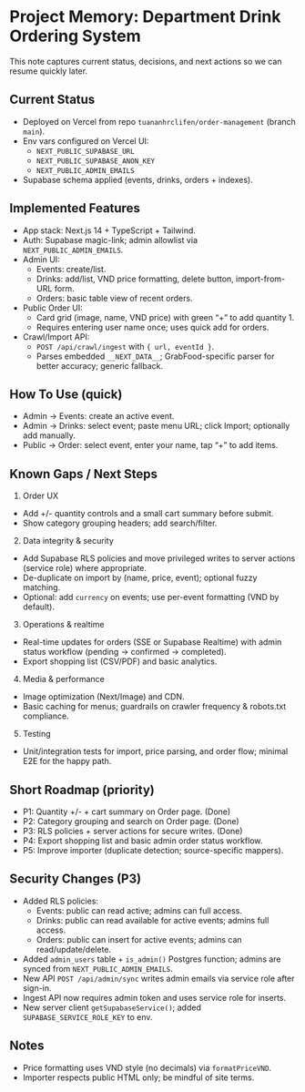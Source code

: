 # Project Memory: Department Drink Ordering System

This note captures current status, decisions, and next actions so we can resume quickly later.

## Current Status
- Deployed on Vercel from repo `tuananhrclifen/order-management` (branch `main`).
- Env vars configured on Vercel UI:
  - `NEXT_PUBLIC_SUPABASE_URL`
  - `NEXT_PUBLIC_SUPABASE_ANON_KEY`
  - `NEXT_PUBLIC_ADMIN_EMAILS`
- Supabase schema applied (events, drinks, orders + indexes).

## Implemented Features
- App stack: Next.js 14 + TypeScript + Tailwind.
- Auth: Supabase magic-link; admin allowlist via `NEXT_PUBLIC_ADMIN_EMAILS`.
- Admin UI:
  - Events: create/list.
  - Drinks: add/list, VND price formatting, delete button, import-from-URL form.
  - Orders: basic table view of recent orders.
- Public Order UI:
  - Card grid (image, name, VND price) with green “+” to add quantity 1.
  - Requires entering user name once; uses quick add for orders.
- Crawl/Import API:
  - `POST /api/crawl/ingest` with `{ url, eventId }`.
  - Parses embedded `__NEXT_DATA__`; GrabFood-specific parser for better accuracy; generic fallback.

## How To Use (quick)
- Admin → Events: create an active event.
- Admin → Drinks: select event; paste menu URL; click Import; optionally add manually.
- Public → Order: select event, enter your name, tap “+” to add items.

## Known Gaps / Next Steps
1) Order UX
- Add +/- quantity controls and a small cart summary before submit.
- Show category grouping headers; add search/filter.

2) Data integrity & security
- Add Supabase RLS policies and move privileged writes to server actions (service role) where appropriate.
- De-duplicate on import by (name, price, event); optional fuzzy matching.
- Optional: add `currency` on events; use per-event formatting (VND by default).

3) Operations & realtime
- Real-time updates for orders (SSE or Supabase Realtime) with admin status workflow (pending → confirmed → completed).
- Export shopping list (CSV/PDF) and basic analytics.

4) Media & performance
- Image optimization (Next/Image) and CDN.
- Basic caching for menus; guardrails on crawler frequency & robots.txt compliance.

5) Testing
- Unit/integration tests for import, price parsing, and order flow; minimal E2E for the happy path.

## Short Roadmap (priority)
- P1: Quantity +/- + cart summary on Order page. (Done)
- P2: Category grouping and search on Order page. (Done)
- P3: RLS policies + server actions for secure writes. (Done)
- P4: Export shopping list and basic admin order status workflow.
- P5: Improve importer (duplicate detection; source-specific mappers).

## Security Changes (P3)
- Added RLS policies:
  - Events: public can read active; admins can full access.
  - Drinks: public can read available for active events; admins full access.
  - Orders: public can insert for active events; admins can read/update/delete.
- Added `admin_users` table + `is_admin()` Postgres function; admins are synced from `NEXT_PUBLIC_ADMIN_EMAILS`.
- New API `POST /api/admin/sync` writes admin emails via service role after sign-in.
- Ingest API now requires admin token and uses service role for inserts.
- New server client `getSupabaseService()`; added `SUPABASE_SERVICE_ROLE_KEY` to env.

## Notes
- Price formatting uses VND style (no decimals) via `formatPriceVND`.
- Importer respects public HTML only; be mindful of site terms.

